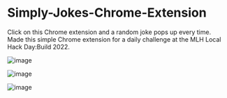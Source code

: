 # Simply-Jokes-Chrome-Extension
Click on this Chrome extension and a random joke pops up every time.  
Made this simple Chrome extension for a daily challenge at the MLH Local Hack Day:Build 2022.


![image](https://user-images.githubusercontent.com/90043500/232276833-4afe1b94-eb67-41f3-ad8b-42159f5dbd0a.png)

![image](https://user-images.githubusercontent.com/90043500/232276875-1beba2ee-c5e7-4150-9d5b-52fde0f4f20b.png)

![image](https://user-images.githubusercontent.com/90043500/232276888-e9dbe1fd-c740-4f4c-9d93-2c06ed19e604.png)
